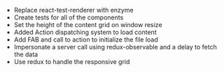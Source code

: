  - Replace react-test-renderer with enzyme
 - Create tests for all of the components
 - Set the height of the content grid on window resize
 - Added Action dispatching system to load content
 - Add FAB and call to action to initialize the file load
 - Impersonate a server call using redux-observable and a delay to fetch the data
 - Use redux to handle the responsive grid

